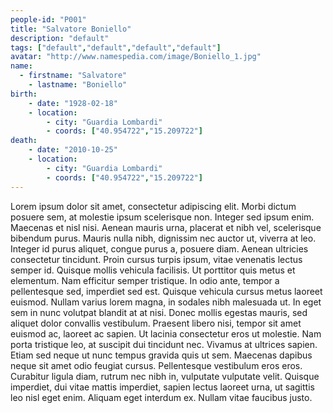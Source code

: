 ```yaml
---
people-id: "P001"
title: "Salvatore Boniello"
description: "default"
tags: ["default","default","default","default"]
avatar: "http://www.namespedia.com/image/Boniello_1.jpg"
name:
  - firstname: "Salvatore"
	- lastname: "Boniello"
birth:
	- date: "1928-02-18"
	- location: 
		- city: "Guardia Lombardi"
		- coords: ["40.954722","15.209722"]
death:
	- date: "2010-10-25"
	- location: 
		- city: "Guardia Lombardi"
		- coords: ["40.954722","15.209722"]
---
```



Lorem ipsum dolor sit amet, consectetur adipiscing elit. Morbi dictum posuere sem, at molestie ipsum scelerisque non. Integer sed ipsum enim. Maecenas et nisl nisi. Aenean mauris urna, placerat et nibh vel, scelerisque bibendum purus. Mauris nulla nibh, dignissim nec auctor ut, viverra at leo. Integer id purus aliquet, congue purus a, posuere diam. Aenean ultricies consectetur tincidunt. Proin cursus turpis ipsum, vitae venenatis lectus semper id. Quisque mollis vehicula facilisis. Ut porttitor quis metus et elementum. Nam efficitur semper tristique. In odio ante, tempor a pellentesque sed, imperdiet sed est. Quisque vehicula cursus metus laoreet euismod. Nullam varius lorem magna, in sodales nibh malesuada ut. In eget sem in nunc volutpat blandit at at nisi.
Donec mollis egestas mauris, sed aliquet dolor convallis vestibulum. Praesent libero nisi, tempor sit amet euismod ac, laoreet ac sapien. Ut lacinia consectetur eros ut molestie. Nam porta tristique leo, at suscipit dui tincidunt nec. Vivamus at ultrices sapien. Etiam sed neque ut nunc tempus gravida quis ut sem. Maecenas dapibus neque sit amet odio feugiat cursus. Pellentesque vestibulum eros eros. Curabitur ligula diam, rutrum nec nibh in, vulputate vulputate velit. Quisque imperdiet, dui vitae mattis imperdiet, sapien lectus laoreet urna, ut sagittis leo nisl eget enim. Aliquam eget interdum ex. Nullam vitae faucibus justo. 
